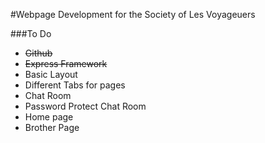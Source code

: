 #Webpage Development for the Society of Les Voyageuers


###To Do
* ~~Github~~
* ~~Express Framework~~
* Basic Layout
* Different Tabs for pages
* Chat Room
* Password Protect Chat Room
* Home page
* Brother Page

